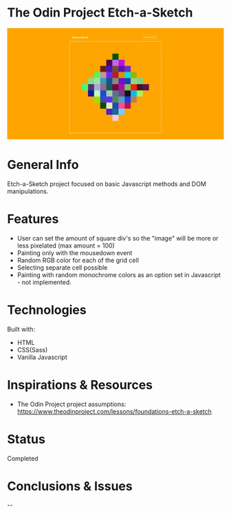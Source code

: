 # The Odin Project Etch-a-Sketch

![Etch-a-Sketch app screen](/Screenshot_1.jpg)

# General Info

Etch-a-Sketch project focused on basic Javascript methods and DOM manipulations.

# Features

- User can set the amount of square div's so the "image" will be more or less pixelated (max amount = 100)
- Painting only with the mousedown event
- Random RGB color for each of the grid cell
- Selecting separate cell possible
- Painting with random monochrome colors as an option set in Javascript - not implemented.

# Technologies

Built with:

- HTML
- CSS(Sass)
- Vanilla Javascript

# Inspirations & Resources

- The Odin Project project assumptions: https://www.theodinproject.com/lessons/foundations-etch-a-sketch

# Status

Completed

# Conclusions & Issues

--
